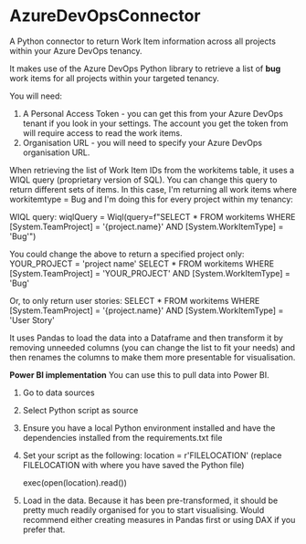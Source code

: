 # AzureDevOpsConnector
A Python connector to return Work Item information across all projects within your Azure DevOps tenancy.

It makes use of the Azure DevOps Python library to retrieve a list of **bug** work items for all projects within your targeted tenancy.

You will need:
1. A Personal Access Token - you can get this from your Azure DevOps tenant if you look in your settings. The account you get the token from will require access to read the work items.
2. Organisation URL - you will need to specify your Azure DevOps organisation URL.

When retrieving the list of Work Item IDs from the workitems table, it uses a WIQL query (proprietary version of SQL). You can change this query to return different sets of items. In this case, I'm returning all work items where workitemtype = Bug and I'm doing this for every project within my tenancy: 

WIQL query: wiqlQuery = Wiql(query=f"SELECT * FROM workitems WHERE [System.TeamProject] = '{project.name}' AND [System.WorkItemType] = 'Bug'")

You could change the above to return a specified project only: 
YOUR_PROJECT = 'project name'
SELECT * FROM workitems WHERE [System.TeamProject] = 'YOUR_PROJECT' AND [System.WorkItemType] = 'Bug'

Or, to only return user stories:
SELECT * FROM workitems WHERE [System.TeamProject] = '{project.name}' AND [System.WorkItemType] = 'User Story'

It uses Pandas to load the data into a Dataframe and then transform it by removing unneeded columns (you can change the list to fit your needs) and then renames the columns to make them more presentable for visualisation.

**Power BI implementation**
You can use this to pull data into Power BI.

1. Go to data sources
2. Select Python script as source
3. Ensure you have a local Python environment installed and have the dependencies installed from the requirements.txt file
4. Set your script as the following:
   location = r'FILELOCATION' (replace FILELOCATION with where you have saved the Python file)

   exec(open(location).read())
5. Load in the data. Because it has been pre-transformed, it should be pretty much readily organised for you to start visualising. Would recommend either creating measures in Pandas first or using DAX if you prefer that.
